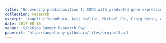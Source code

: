 ```yaml
---
title: "Uncovering predisposition to COPD with predicted gene expression (eQTL)"
collection: research
excerpt: 'Angeline Yasodhara, Aziz Mezlini, Michael Cho, Craig Hersh, Anna Goldenberg.'
date: 2017-08-15
venue: 'SickKids Summer Research Day'
paperurl: 'http://angeliney.github.io/files/project3.pdf'
---
```

